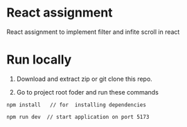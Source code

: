 # React assignment

React assignment to implement filter and infite scroll in react

# Run locally

1. Download and extract zip or git clone this repo.

2. Go to project root foder and run these commands

```
npm install   // for  installing dependencies

npm run dev  // start application on port 5173

```
